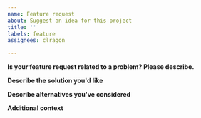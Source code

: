 ```yaml
---
name: Feature request
about: Suggest an idea for this project
title: ''
labels: feature
assignees: clragon

---
```


<!-- Please make sure you've checked the existing issues before submitting a new one. -->

**Is your feature request related to a problem? Please describe.**
<!-- A clear and concise description of what the problem is. Ex. I'm always frustrated when [...] -->

**Describe the solution you'd like**
<!-- A clear and concise description of what you want to happen. -->

**Describe alternatives you've considered**
<!-- A clear and concise description of any alternative solutions or features you've considered. -->

**Additional context**
<!-- Add any other context or screenshots about the feature request here. -->
